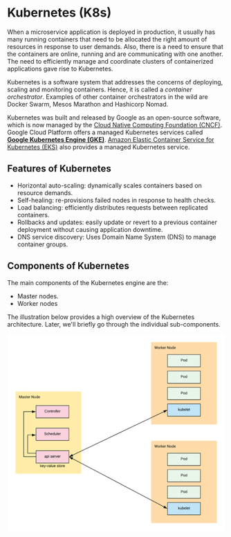 # Kubernetes (K8s)

When a microservice application is deployed in production, it usually has many running containers that need to be allocated the right amount of resources in response to user demands. Also, there is a need to ensure that the containers are online, running and are communicating with one another. The need to efficiently manage and coordinate clusters of containerized applications gave rise to Kubernetes.

Kubernetes is a software system that addresses the concerns of deploying, scaling and monitoring containers. Hence, it is called a *container orchestrator*.  Examples of other container orchestrators in the wild are Docker Swarm, Mesos Marathon and Hashicorp Nomad.

Kubernetes was built and released by Google as an open-source software, which is now managed by the <a href="https://www.cncf.io/">Cloud Native Computing Foundation (CNCF)</a>. Google Cloud Platform offers a managed Kubernetes services called <a href="https://cloud.google.com/kubernetes-engine/">**Google Kubernetes Engine (GKE)**</a>. <a href="https://aws.amazon.com/kubernetes/">Amazon Elastic Container Service for Kubernetes (EKS)</a> also provides a  managed Kubernetes service.

## Features of Kubernetes
- Horizontal auto-scaling: dynamically scales containers based on resource demands.
- Self-healing: re-provisions failed nodes in response to health checks.
- Load balancing: efficiently distributes requests between replicated containers.
- Rollbacks and updates: easily update or revert to a previous container deployment without causing application downtime.
-  DNS service discovery: Uses Domain Name System (DNS) to manage container groups.

## Components of Kubernetes
The main components of the Kubernetes engine are the:
- Master nodes.
- Worker nodes

The illustration below provides a high overview of the Kubernetes architecture. Later, we'll briefly go through the individual sub-components.

<img src="img/kubernetes_components.png" alt="Kubernetes components."/>